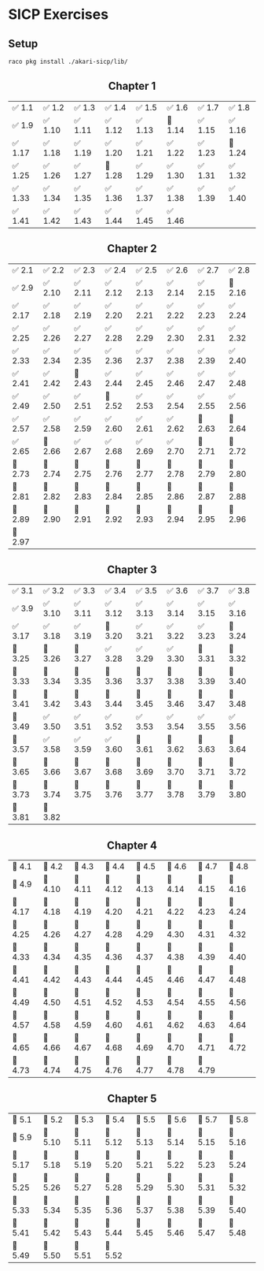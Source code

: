 # SICP Exercises


## Setup

```bash
raco pkg install ./akari-sicp/lib/
```

<h2 align="center">Chapter 1</h2>

<table align="center">
  <tbody>
    <tr>
      <td>✅ 1.1</td>
      <td>✅ 1.2</td>
      <td>✅ 1.3</td>
      <td>✅ 1.4</td>
      <td>✅ 1.5</td>
      <td>✅ 1.6</td>
      <td>✅ 1.7</td>
      <td>✅ 1.8</td>
    </tr>
    <tr>
      <td>✅ 1.9</td>
      <td>✅ 1.10</td>
      <td>✅ 1.11</td>
      <td>✅ 1.12</td>
      <td>✅ 1.13</td>
      <td>🚧 1.14</td>
      <td>✅ 1.15</td>
      <td>✅ 1.16</td>
    </tr>
    <tr>
      <td>✅ 1.17</td>
      <td>✅ 1.18</td>
      <td>✅ 1.19</td>
      <td>✅ 1.20</td>
      <td>✅ 1.21</td>
      <td>✅ 1.22</td>
      <td>✅ 1.23</td>
      <td>🚧 1.24</td>
    </tr>
    <tr>
      <td>✅ 1.25</td>
      <td>✅ 1.26</td>
      <td>✅ 1.27</td>
      <td>🚧 1.28</td>
      <td>✅ 1.29</td>
      <td>✅ 1.30</td>
      <td>✅ 1.31</td>
      <td>✅ 1.32</td>
    </tr>
    <tr>
      <td>✅ 1.33</td>
      <td>✅ 1.34</td>
      <td>✅ 1.35</td>
      <td>✅ 1.36</td>
      <td>✅ 1.37</td>
      <td>✅ 1.38</td>
      <td>✅ 1.39</td>
      <td>✅ 1.40</td>
    </tr>
    <tr>
      <td>✅ 1.41</td>
      <td>✅ 1.42</td>
      <td>✅ 1.43</td>
      <td>✅ 1.44</td>
      <td>✅ 1.45</td>
      <td>✅ 1.46</td>
    </tr>
  </tbody>
</table>

<h2 align="center">Chapter 2</h2>

<table align="center">
  <tbody>
    <tr>
      <td>✅ 2.1</td>
      <td>✅ 2.2</td>
      <td>✅ 2.3</td>
      <td>✅ 2.4</td>
      <td>✅ 2.5</td>
      <td>✅ 2.6</td>
      <td>✅ 2.7</td>
      <td>✅ 2.8</td>
    </tr>
    <tr>
      <td>✅ 2.9</td>
      <td>✅ 2.10</td>
      <td>✅ 2.11</td>
      <td>✅ 2.12</td>
      <td>✅ 2.13</td>
      <td>✅ 2.14</td>
      <td>✅ 2.15</td>
      <td>🔳 2.16</td>
    </tr>
    <tr>
      <td>✅ 2.17</td>
      <td>✅ 2.18</td>
      <td>✅ 2.19</td>
      <td>✅ 2.20</td>
      <td>✅ 2.21</td>
      <td>✅ 2.22</td>
      <td>✅ 2.23</td>
      <td>✅ 2.24</td>
    </tr>
    <tr>
      <td>✅ 2.25</td>
      <td>✅ 2.26</td>
      <td>✅ 2.27</td>
      <td>✅ 2.28</td>
      <td>✅ 2.29</td>
      <td>✅ 2.30</td>
      <td>✅ 2.31</td>
      <td>✅ 2.32</td>
    </tr>
    <tr>
      <td>✅ 2.33</td>
      <td>✅ 2.34</td>
      <td>✅ 2.35</td>
      <td>✅ 2.36</td>
      <td>✅ 2.37</td>
      <td>✅ 2.38</td>
      <td>✅ 2.39</td>
      <td>✅ 2.40</td>
    </tr>
    <tr>
      <td>✅ 2.41</td>
      <td>✅ 2.42</td>
      <td>🚧 2.43</td>
      <td>✅ 2.44</td>
      <td>✅ 2.45</td>
      <td>✅ 2.46</td>
      <td>✅ 2.47</td>
      <td>✅ 2.48</td>
    </tr>
    <tr>
      <td>✅ 2.49</td>
      <td>✅ 2.50</td>
      <td>✅ 2.51</td>
      <td>🔳 2.52</td>
      <td>✅ 2.53</td>
      <td>✅ 2.54</td>
      <td>✅ 2.55</td>
      <td>✅ 2.56</td>
    </tr>
    <tr>
      <td>✅ 2.57</td>
      <td>✅ 2.58</td>
      <td>✅ 2.59</td>
      <td>✅ 2.60</td>
      <td>✅ 2.61</td>
      <td>✅ 2.62</td>
      <td>🚧 2.63</td>
      <td>🚧 2.64</td>
    </tr>
    <tr>
      <td>✅ 2.65</td>
      <td>🔳 2.66</td>
      <td>✅ 2.67</td>
      <td>✅ 2.68</td>
      <td>✅ 2.69</td>
      <td>✅ 2.70</td>
      <td>🔳 2.71</td>
      <td>🔳 2.72</td>
    </tr>
    <tr>
      <td>🔳 2.73</td>
      <td>🔳 2.74</td>
      <td>🔳 2.75</td>
      <td>🔳 2.76</td>
      <td>🔳 2.77</td>
      <td>🔳 2.78</td>
      <td>🔳 2.79</td>
      <td>🔳 2.80</td>
    </tr>
    <tr>
      <td>🔳 2.81</td>
      <td>🔳 2.82</td>
      <td>🔳 2.83</td>
      <td>🔳 2.84</td>
      <td>🔳 2.85</td>
      <td>🔳 2.86</td>
      <td>🔳 2.87</td>
      <td>🔳 2.88</td>
    </tr>
    <tr>
      <td>🔳 2.89</td>
      <td>🔳 2.90</td>
      <td>🔳 2.91</td>
      <td>🔳 2.92</td>
      <td>🔳 2.93</td>
      <td>🔳 2.94</td>
      <td>🔳 2.95</td>
      <td>🔳 2.96</td>
    </tr>
    <tr>
      <td>🔳 2.97</td>
    </tr>
  </tbody>
</table>

<h2 align="center">Chapter 3</h2>

<table align="center">
  <tbody>
    <tr>
      <td>✅ 3.1</td>
      <td>✅ 3.2</td>
      <td>✅ 3.3</td>
      <td>✅ 3.4</td>
      <td>✅ 3.5</td>
      <td>✅ 3.6</td>
      <td>✅ 3.7</td>
      <td>✅ 3.8</td>
    </tr>
    <tr>
      <td>✅ 3.9</td>
      <td>✅ 3.10</td>
      <td>✅ 3.11</td>
      <td>✅ 3.12</td>
      <td>✅ 3.13</td>
      <td>✅ 3.14</td>
      <td>✅ 3.15</td>
      <td>✅ 3.16</td>
    </tr>
    <tr>
      <td>✅ 3.17</td>
      <td>✅ 3.18</td>
      <td>✅ 3.19</td>
      <td>🔳 3.20</td>
      <td>✅ 3.21</td>
      <td>✅ 3.22</td>
      <td>✅ 3.23</td>
      <td>🔳 3.24</td>
    </tr>
    <tr>
      <td>🔳 3.25</td>
      <td>🔳 3.26</td>
      <td>🔳 3.27</td>
      <td>✅ 3.28</td>
      <td>✅ 3.29</td>
      <td>✅ 3.30</td>
      <td>🔳 3.31</td>
      <td>🔳 3.32</td>
    </tr>
    <tr>
      <td>🔳 3.33</td>
      <td>🔳 3.34</td>
      <td>🔳 3.35</td>
      <td>🔳 3.36</td>
      <td>🔳 3.37</td>
      <td>🚧 3.38</td>
      <td>🔳 3.39</td>
      <td>🔳 3.40</td>
    </tr>
    <tr>
      <td>🔳 3.41</td>
      <td>🔳 3.42</td>
      <td>🔳 3.43</td>
      <td>🔳 3.44</td>
      <td>🔳 3.45</td>
      <td>🔳 3.46</td>
      <td>🔳 3.47</td>
      <td>🔳 3.48</td>
    </tr>
    <tr>
      <td>🔳 3.49</td>
      <td>✅ 3.50</td>
      <td>✅ 3.51</td>
      <td>✅ 3.52</td>
      <td>✅ 3.53</td>
      <td>✅ 3.54</td>
      <td>✅ 3.55</td>
      <td>✅ 3.56</td>
    </tr>
    <tr>
      <td>🔳 3.57</td>
      <td>✅ 3.58</td>
      <td>✅ 3.59</td>
      <td>✅ 3.60</td>
      <td>🔳 3.61</td>
      <td>🔳 3.62</td>
      <td>🔳 3.63</td>
      <td>🔳 3.64</td>
    </tr>
    <tr>
      <td>🔳 3.65</td>
      <td>🔳 3.66</td>
      <td>🔳 3.67</td>
      <td>🔳 3.68</td>
      <td>🔳 3.69</td>
      <td>🔳 3.70</td>
      <td>🔳 3.71</td>
      <td>🔳 3.72</td>
    </tr>
    <tr>
      <td>🔳 3.73</td>
      <td>🔳 3.74</td>
      <td>🔳 3.75</td>
      <td>🔳 3.76</td>
      <td>🔳 3.77</td>
      <td>🔳 3.78</td>
      <td>🔳 3.79</td>
      <td>🔳 3.80</td>
    </tr>
    <tr>
      <td>🔳 3.81</td>
      <td>🔳 3.82</td>
    </tr>
  </tbody>
</table>

<h2 align="center">Chapter 4</h2>

<table align="center">
  <tbody>
    <tr>
      <td>🔳 4.1</td>
      <td>🔳 4.2</td>
      <td>🔳 4.3</td>
      <td>🔳 4.4</td>
      <td>🔳 4.5</td>
      <td>🔳 4.6</td>
      <td>🔳 4.7</td>
      <td>🔳 4.8</td>
    </tr>
    <tr>
      <td>🔳 4.9</td>
      <td>🔳 4.10</td>
      <td>🔳 4.11</td>
      <td>🔳 4.12</td>
      <td>🔳 4.13</td>
      <td>🔳 4.14</td>
      <td>🔳 4.15</td>
      <td>🔳 4.16</td>
    </tr>
    <tr>
      <td>🔳 4.17</td>
      <td>🔳 4.18</td>
      <td>🔳 4.19</td>
      <td>🔳 4.20</td>
      <td>🔳 4.21</td>
      <td>🔳 4.22</td>
      <td>🔳 4.23</td>
      <td>🔳 4.24</td>
    </tr>
    <tr>
      <td>🔳 4.25</td>
      <td>🔳 4.26</td>
      <td>🔳 4.27</td>
      <td>🔳 4.28</td>
      <td>🔳 4.29</td>
      <td>🔳 4.30</td>
      <td>🔳 4.31</td>
      <td>🔳 4.32</td>
    </tr>
    <tr>
      <td>🔳 4.33</td>
      <td>🔳 4.34</td>
      <td>🔳 4.35</td>
      <td>🔳 4.36</td>
      <td>🔳 4.37</td>
      <td>🔳 4.38</td>
      <td>🔳 4.39</td>
      <td>🔳 4.40</td>
    </tr>
    <tr>
      <td>🔳 4.41</td>
      <td>🔳 4.42</td>
      <td>🔳 4.43</td>
      <td>🔳 4.44</td>
      <td>🔳 4.45</td>
      <td>🔳 4.46</td>
      <td>🔳 4.47</td>
      <td>🔳 4.48</td>
    </tr>
    <tr>
      <td>🔳 4.49</td>
      <td>🔳 4.50</td>
      <td>🔳 4.51</td>
      <td>🔳 4.52</td>
      <td>🔳 4.53</td>
      <td>🔳 4.54</td>
      <td>🔳 4.55</td>
      <td>🔳 4.56</td>
    </tr>
    <tr>
      <td>🔳 4.57</td>
      <td>🔳 4.58</td>
      <td>🔳 4.59</td>
      <td>🔳 4.60</td>
      <td>🔳 4.61</td>
      <td>🔳 4.62</td>
      <td>🔳 4.63</td>
      <td>🔳 4.64</td>
    </tr>
    <tr>
      <td>🔳 4.65</td>
      <td>🔳 4.66</td>
      <td>🔳 4.67</td>
      <td>🔳 4.68</td>
      <td>🔳 4.69</td>
      <td>🔳 4.70</td>
      <td>🔳 4.71</td>
      <td>🔳 4.72</td>
    </tr>
    <tr>
      <td>🔳 4.73</td>
      <td>🔳 4.74</td>
      <td>🔳 4.75</td>
      <td>🔳 4.76</td>
      <td>🔳 4.77</td>
      <td>🔳 4.78</td>
      <td>🔳 4.79</td>
    </tr>
  </tbody>
</table>

<h2 align="center">Chapter 5</h2>

<table align="center">
  <tbody>
    <tr>
      <td>🚧 5.1</td>
      <td>🔳 5.2</td>
      <td>🔳 5.3</td>
      <td>🔳 5.4</td>
      <td>🔳 5.5</td>
      <td>🔳 5.6</td>
      <td>🔳 5.7</td>
      <td>🔳 5.8</td>
    </tr>
    <tr>
      <td>🔳 5.9</td>
      <td>🔳 5.10</td>
      <td>🔳 5.11</td>
      <td>🔳 5.12</td>
      <td>🔳 5.13</td>
      <td>🔳 5.14</td>
      <td>🔳 5.15</td>
      <td>🔳 5.16</td>
    </tr>
    <tr>
      <td>🔳 5.17</td>
      <td>🔳 5.18</td>
      <td>🔳 5.19</td>
      <td>🔳 5.20</td>
      <td>🔳 5.21</td>
      <td>🔳 5.22</td>
      <td>🔳 5.23</td>
      <td>🔳 5.24</td>
    </tr>
    <tr>
      <td>🔳 5.25</td>
      <td>🔳 5.26</td>
      <td>🔳 5.27</td>
      <td>🔳 5.28</td>
      <td>🔳 5.29</td>
      <td>🔳 5.30</td>
      <td>🔳 5.31</td>
      <td>🔳 5.32</td>
    </tr>
    <tr>
      <td>🔳 5.33</td>
      <td>🔳 5.34</td>
      <td>🔳 5.35</td>
      <td>🔳 5.36</td>
      <td>🔳 5.37</td>
      <td>🔳 5.38</td>
      <td>🔳 5.39</td>
      <td>🔳 5.40</td>
    </tr>
    <tr>
      <td>🔳 5.41</td>
      <td>🔳 5.42</td>
      <td>🔳 5.43</td>
      <td>🔳 5.44</td>
      <td>🔳 5.45</td>
      <td>🔳 5.46</td>
      <td>🔳 5.47</td>
      <td>🔳 5.48</td>
    </tr>
    <tr>
      <td>🔳 5.49</td>
      <td>🔳 5.50</td>
      <td>🔳 5.51</td>
      <td>🔳 5.52</td>
    </tr>
  </tbody>
</table>
